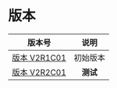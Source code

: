 # 版本

| 版本号 | 说明 |
| :---: | :---: |
| [版本 V2R1C01](V2R1C01/README.md) | 初始版本 |
| [版本 V2R2C01](V2R2C01/README.md) | **测试** |
